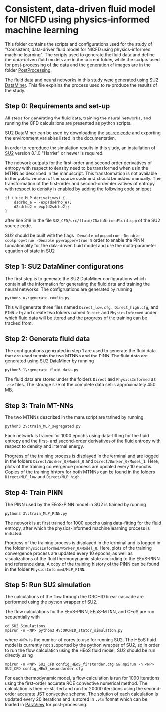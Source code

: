 # Consistent, data-driven fluid model for NICFD using physics-informed machine learning

This folder contains the scripts and configurations used for the study of "Consistent, data-driven fluid model for NICFD using physics-informed machine learning". The scripts used to generate the fluid data and define the data-driven fluid models are in the current folder, while the scripts used for post-processing of the data and the generation of images are in the folder [PostProcessing](./PostProcessing/). 

The fluid data and neural networks in this study were generated using [SU2 DataMiner](https://github.com/EvertBunschoten/SU2_DataMiner). This file explains the process used to re-produce the results of the study.

## Step 0: Requirements and set-up 

All steps for generating the fluid data, training the neural networks, and running the CFD calculations are presented as python scripts. 

SU2 DataMiner can be used by downloading the [source code](https://github.com/Propulsion-Power-TU-Delft/SU2_DataMiner) and exporting the environment variables listed in the documentation. 

In order to reproduce the simulation results in this study, an installation of [SU2](https://github.com/su2code/SU2.git) version 8.1.0 "Harrier" or newer is required. 

The network outputs for the first-order and second-order derivatives of entropy with respect to density need to be transformed when usin the MTNN as described in the manuscript. This transformation is not available in the public version of the source code and should be added manually. The transformation of the first-order and second-order derivatives of entropy with respect to density is enabled by adding the following code snippet
```
if (!use_MLP_derivatives) {
    dsdrho_e = -exp(dsdrho_e);
    d2sdrho2 = exp(d2sdrho2);
}
```
after line 318 in the file ```SU2_CFD/src/fluid/CDataDrivenFluid.cpp``` of the SU2 source code. 

SU2 should be built with the flags ```-Denable-mlpcpp=true -Denable-coolprop=true -Denable-pywrapper=true``` in order to enable the PINN funcationality for the data-driven fluid model and use the multi-parameter equation of state in SU2.

## Step 1: SU2 DataMiner configurations

The first step is to generate the SU2 DataMiner configurations which contain all the information for generating the fluid data and training the neural networks. The configruations are generated by running
```
python3 0\:generate_config.py
```
This will generate three files named ```Direct_low.cfg, Direct_high.cfg```, and ```PINN.cfg``` and create two folders named ```Direct``` and ```PhysicsInformed``` under which fluid data will be stored and the progress of the training can be tracked from.

## Step 2: Generate fluid data

The configurations generated in step 1 are used to generate the fluid data that are used to train the two MTNNs and the PINN. The fluid data are generated using SU2 DataMiner by running 
```
python3 1\:generate_fluid_data.py 
```
The fluid data are stored under the folders ```Direct``` and ```PhysicsInformed``` as ```.csv``` files. The storage size of the complete data set is approximately 450 MB.

## Step 3: Train MT-NNs

The two MTNNs described in the manuscript are trained by running 
```
python3 2\:train_MLP_segregated.py
```
Each network is trained for 1000 epochs using data-fitting for the fluid entropy and the first- and second-order derivatives of the fluid entropy with respect to density and internal energy.

Progress of the training process is displayed in the terminal and are logged in the folders ```Direct/Worker_0/Model_0``` and ```Direct/Worker_0/Model_1```. Here, plots of the training convergence process are updated every 10 epochs. Copies of the training history for both MTNNs can be found in the folders ```Direct/MLP_low``` and ```Direct/MLP_high```.

## Step 4: Train PINN

The PINN used by the EEoS-PINN model in SU2 is trained by running 
```
python3 3\:train_MLP_PINN.py
```
The network is at first trained for 1000 epochs using data-fitting for the fluid entropy, after which the physics-informed machine learning process is initiated. 

Progress of the training process is displayed in the terminal and is logged in the folder ```PhysicsInformed/Worker_0/Model_0```. Here, plots of the training convergence process are updated every 10 epochs, as well as visualizations of the fluid thermodynamic state according to the EEoS-PINN and reference data. A copy of the training history of the PINN can be found in the folder ```PhysicsInformed/MLP_PINN```.


## Step 5: Run SU2 simulation

The calculations of the flow through the ORCHID linear cascade are performed using the python wrapper of SU2. 

The flow calculations for the EEoS-PINN, EEoS-MTNN, and CEoS are run sequentially with
```
cd SU2_Simulations
mpirun -n <NP> python3 4\:ORCHID_stator_simulation.py
```
where ```<NP>``` is the number of cores to use for running SU2. The HEoS fluid model is currently not supported by the python wrapper of SU2, so in order to run the flow calculation using the HEoS fluid model, SU2 should be run directly using
```
mpirun -n <NP> SU2_CFD config_HEoS_firstorder.cfg && mpirun -n <NP> SU2_CFD config_HEoS_secondorder.cfg
```

For each thermodynamic model, a flow calculation is run for 1000 iterations using the first-order accurate ROE convective numerical method. The calculation is then re-started and run for 20000 iterations using the second-order accurate JST convective scheme. The solution of each calculation is updated every 20 iterations and is stored in ```.vtm``` format which can be loaded in [ParaView](https://www.paraview.org/) for post-processing. 
